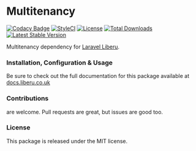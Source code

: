 # Multitenancy

[![Codacy Badge](https://api.codacy.com/project/badge/Grade/f7d99c7ba82d4001898ec556b22560fb)](https://www.codacy.com/app/laravel-enso/multitenancy?utm_source=github.com&amp;utm_medium=referral&amp;utm_content=laravel-enso/multitenancy&amp;utm_campaign=Badge_Grade)
[![StyleCI](https://github.styleci.io/repos/168164630/shield?branch=master)](https://github.styleci.io/repos/168164630)
[![License](https://poser.pugx.org/laravel-enso/multitenancy/license)](https://packagist.org/packages/laravel-enso/multitenancy)
[![Total Downloads](https://poser.pugx.org/laravel-enso/multitenancy/downloads)](https://packagist.org/packages/laravel-enso/multitenancy)
[![Latest Stable Version](https://poser.pugx.org/laravel-enso/multitenancy/version)](https://packagist.org/packages/laravel-enso/multitenancy)

Multitenancy dependency for [Laravel Liberu](https://liberu.co.uk).

### Installation, Configuration & Usage

Be sure to check out the full documentation for this package available at [docs.liberu.co.uk](https://docs.liberu.co.uk/backend/multitenancy.html)

### Contributions

are welcome. Pull requests are great, but issues are good too.

### License

This package is released under the MIT license.
